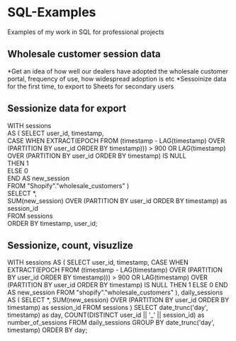 # SQL-Examples
Examples of my work in SQL for professional projects

## Wholesale customer session data
*Get an idea of how well our dealers have adopted the wholesale customer portal, frequency of use, how widespread adoption is etc
*Sessoinize data for the first time, to export to Sheets for secondary users

## Sessionize data for export
WITH sessions<br> AS (
  SELECT
	user_id,
	timestamp,
	<br>CASE
  	WHEN EXTRACT(EPOCH FROM (timestamp - LAG(timestamp) OVER (PARTITION BY user_id ORDER BY timestamp))) > 900
  	OR LAG(timestamp) OVER (PARTITION BY user_id ORDER BY timestamp) IS NULL
  	<br>THEN 1
  	<br>ELSE 0
	<br>END AS new_session
  <br>FROM "Shopify"."wholesale_customers"
)
<br>SELECT
  *,
  <br>SUM(new_session) OVER (PARTITION BY user_id ORDER BY timestamp) as session_id
<br>FROM sessions
<br>ORDER BY timestamp, user_id;


## Sessionize, count, visuzlize
WITH sessions AS (
  SELECT
	user_id,
	timestamp,
	CASE
  	WHEN EXTRACT(EPOCH FROM (timestamp - LAG(timestamp) OVER (PARTITION BY user_id ORDER BY timestamp))) > 900
  	OR LAG(timestamp) OVER (PARTITION BY user_id ORDER BY timestamp) IS NULL
  	THEN 1
  	ELSE 0
	END AS new_session
  FROM "shopify"."wholesale_customers"
),
daily_sessions AS (
  SELECT
	*,
	SUM(new_session) OVER (PARTITION BY user_id ORDER BY timestamp) as session_id
  FROM sessions
)
SELECT
  date_trunc('day', timestamp) as day,
  COUNT(DISTINCT user_id || '_' || session_id) as number_of_sessions
FROM daily_sessions
GROUP BY date_trunc('day', timestamp)
ORDER BY day;


